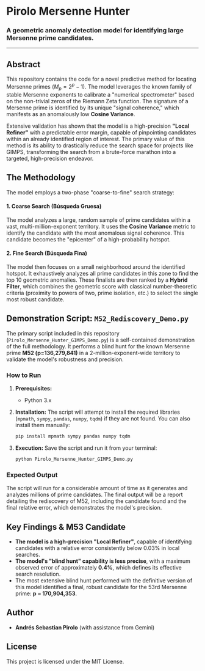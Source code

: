 # Pirolo Mersenne Hunter

### A geometric anomaly detection model for identifying large Mersenne prime candidates.

---

## Abstract

This repository contains the code for a novel predictive method for locating Mersenne primes ($M_p=2^p-1$). The model leverages the known family of stable Mersenne exponents to calibrate a "numerical spectrometer" based on the non-trivial zeros of the Riemann Zeta function. The signature of a Mersenne prime is identified by its unique "signal coherence," which manifests as an anomalously low **Cosine Variance**.

Extensive validation has shown that the model is a high-precision **"Local Refiner"** with a predictable error margin, capable of pinpointing candidates within an already identified region of interest. The primary value of this method is its ability to drastically reduce the search space for projects like GIMPS, transforming the search from a brute-force marathon into a targeted, high-precision endeavor.

## The Methodology

The model employs a two-phase "coarse-to-fine" search strategy:

#### 1. Coarse Search (Búsqueda Gruesa)
The model analyzes a large, random sample of prime candidates within a vast, multi-million-exponent territory. It uses the **Cosine Variance** metric to identify the candidate with the most anomalous signal coherence. This candidate becomes the "epicenter" of a high-probability hotspot.

#### 2. Fine Search (Búsqueda Fina)
The model then focuses on a small neighborhood around the identified hotspot. It exhaustively analyzes all prime candidates in this zone to find the top 10 geometric anomalies. These finalists are then ranked by a **Hybrid Filter**, which combines the geometric score with classical number-theoretic criteria (proximity to powers of two, prime isolation, etc.) to select the single most robust candidate.

## Demonstration Script: `M52_Rediscovery_Demo.py`

The primary script included in this repository (`Pirolo_Mersenne_Hunter_GIMPS_Demo.py`) is a self-contained demonstration of the full methodology. It performs a blind hunt for the known Mersenne prime **M52 (p=136,279,841)** in a 2-million-exponent-wide territory to validate the model's robustness and precision.

### How to Run

1.  **Prerequisites:**
    * Python 3.x

2.  **Installation:**
    The script will attempt to install the required libraries (`mpmath`, `sympy`, `pandas`, `numpy`, `tqdm`) if they are not found. You can also install them manually:
    ```bash
    pip install mpmath sympy pandas numpy tqdm
    ```

3.  **Execution:**
    Save the script and run it from your terminal:
    ```bash
    python Pirolo_Mersenne_Hunter_GIMPS_Demo.py
    ```

### Expected Output

The script will run for a considerable amount of time as it generates and analyzes millions of prime candidates. The final output will be a report detailing the rediscovery of M52, including the candidate found and the final relative error, which demonstrates the model's precision.

## Key Findings & M53 Candidate

* **The model is a high-precision "Local Refiner"**, capable of identifying candidates with a relative error consistently below 0.03% in local searches.
* **The model's "blind hunt" capability is less precise**, with a maximum observed error of approximately **0.4%**, which defines its effective search resolution.
* The most extensive blind hunt performed with the definitive version of this model identified a final, robust candidate for the 53rd Mersenne prime: **p = 170,904,353**.

## Author

* **Andrés Sebastian Pirolo** (with assistance from Gemini)

## License

This project is licensed under the MIT License.

